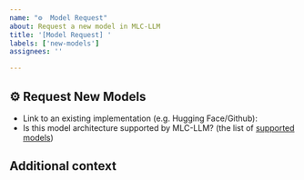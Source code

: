```yaml
---
name: "️️⚙️  Model Request"
about: Request a new model in MLC-LLM
title: '[Model Request] '
labels: ['new-models']
assignees: ''

---
```


## ⚙️  Request New Models

- Link to an existing implementation (e.g. Hugging Face/Github): <!-- Link to the model -->
- Is this model architecture supported by MLC-LLM? (the list of [supported models](https://mlc.ai/mlc-llm/docs/model-zoo.html#id7)) <!-- Yes/No -->

## Additional context

<!-- Add any other context that you think would be helpful for the community to add this model -->
